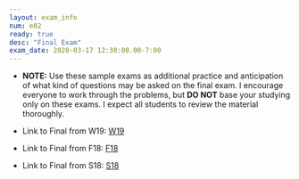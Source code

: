 ```yaml
---
layout: exam_info
num: e02
ready: true
desc: "Final Exam"
exam_date: 2020-03-17 12:30:00.00-7:00
---
```


* <strong> NOTE:</strong> Use these sample exams as additional practice and anticipation of what kind of questions may be asked on the final exam. I encourage everyone to work through the problems, but <b>DO NOT</b> base your studying only on these exams. I expect all students to review the material thoroughly.

* Link to Final from W19: [W19](https://sites.cs.ucsb.edu/~richert/cs32/exams/W19_FINAL.pdf)
* Link to Final from F18: [F18](https://sites.cs.ucsb.edu/~richert/cs32/exams/F18_FINAL.pdf)
* Link to Final from S18: [S18](https://sites.cs.ucsb.edu/~richert/cs32/exams/S18_FINAL.pdf)

